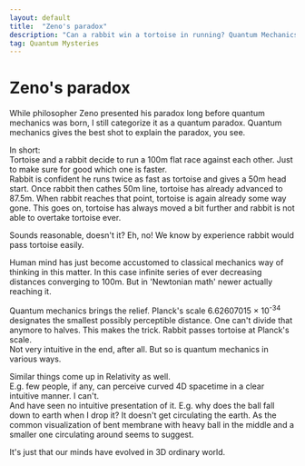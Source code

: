 ```yaml
---
layout: default
title:  "Zeno's paradox"
description: "Can a rabbit win a tortoise in running? Quantum Mechanics says yes!"
tag: Quantum Mysteries
---
```


# Zeno's paradox 

While philosopher Zeno presented his paradox long before quantum mechanics was born, I still categorize it as a quantum paradox. Quantum mechanics gives the best shot to explain the paradox, you see.

In short:  
Tortoise and a rabbit decide to run a 100m flat race against each other. Just to make sure for good which one is faster.  
Rabbit is confident he runs twice as fast as tortoise and gives a 50m head start. Once rabbit then cathes 50m line, tortoise has already advanced to 87.5m. When rabbit reaches that point, tortoise is again already some way gone. This goes on, tortoise has always moved a bit further and rabbit is not able to overtake tortoise ever.

Sounds reasonable, doesn't it? Eh, no! We know by experience rabbit would pass tortoise easily.

Human mind has just become accustomed to classical mechanics way of thinking in this matter. In this case infinite series of ever decreasing distances converging to 100m. But in 'Newtonian math' newer actually reaching it.

Quantum mechanics brings the relief. Planck's scale 6.62607015 × 10<sup>-34</sup> designates the smallest possibly perceptible distance. One can't divide that anymore to halves. This makes the trick. Rabbit passes tortoise at Planck's scale.  
Not very intuitive in the end, after all. But so is quantum mechanics in various ways.

Similar things come up in Relativity as well.  
E.g. few people, if any, can perceive curved 4D spacetime in a clear intuitive manner. I can't.  
And have seen no intuitive presentation of it. E.g. why does the ball fall down to earth when I drop it? It doesn't get circulating the earth. As the common visualization of bent membrane with heavy ball in the middle and a smaller one circulating around seems to suggest.

It's just that our minds have evolved in 3D ordinary world.